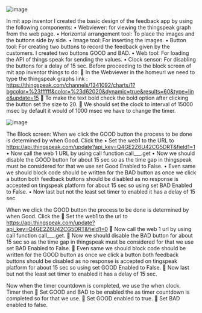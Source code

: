  ![image](https://github.com/Sana12345679/Feedback-app/assets/118968494/267f826b-10e6-49a2-a69d-dc07eca19a92)

In mit app inventor I created the basic design of the feedback app by using the following components:
•	Webviewer: for viewing the thingspeak graph from the web page.
•	Horizontal arrangement tool: To place the images and the buttons side by side.
•	Image tool: For inserting the images.
•	Button tool: For creating two buttons to record the feedback given by the customers. I created two buttons GOOD and BAD. 
•	Web tool: For loading the API of things speak for sending the values.
•	 Clock sensor: For disabling the buttons for a delay of 15 sec.
Before proceeding to the block screen of mit app inventor things to do:
	In the Webviewer  in the homeurl we need to type the thingspeak graphs link : https://thingspeak.com/channels/1341092/charts/1?bgcolor=%23ffffff&color=%23d62020&dynamic=true&results=60&type=line&update=15
	To make the text bold check the bold option after clicking the button set the size to 20.
	We should set the clock to interval of 15000 msec by default it would of 1000 msec we have to change the timer.


![image](https://github.com/Sana12345679/Feedback-app/assets/118968494/06467cce-4f3f-44a0-af6f-c3bf1622d938)
     



 
The Block screen:
When we click the GOOD button the process to be done is determined by when Good. Click the 
•	Set the web1 to the URL to https://api.thingspeak.com/update?api_key=Q4GE2Z6U42CG5DRT&field1=1
•	Now call the web 1 URL by using call function call___.get
•	Now we should disable the GOOD button for about 15 sec so as the time gap in thingspeak must be considered for that we use set Good Enabled to False.
•	Even same we should block code should be written for the BAD button as once we click a button both feedback buttons should be disabled as no response is accepted on tingspeak platform for about 15 sec so using set BAD Enabled to False.
•	Now last but not the least set timer to enabled it has a delay of 15 sec



When we click the GOOD button the process to be done is determined by when Good. Click the 
	Set the web1 to the url to https://api.thingspeak.com/update?api_key=Q4GE2Z6U42CG5DRT&field1=0
	Now call the web 1 url by using call function call___.get.
	Now we should disable the BAD button for about 15 sec so as the time gap in thingspeak must be considered for that we use set BAD Enabled to False.
	Even same we should block code should be written for the GOOD button as once we click a button both feedback buttons should be disabled as no response is accepted on tingspeak platform for about 15 sec so using set GOOD Enabled to False.
	Now last but not the least set timer to enabled it has a delay of 15 sec.

Now when the timer countdown is completed, we use the when clock. Timer then
	Set GOOD and BAD to be enabled the as timer countdown is completed so for that we use.
	Set GOOD enabled to true.
	Set BAD enabled to false.

 






